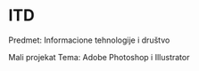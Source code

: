 # ITD
Predmet: Informacione tehnologije i društvo

Mali projekat
Tema: Adobe Photoshop i Illustrator
